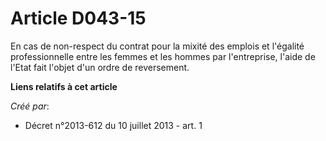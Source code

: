 # Article D043-15

En cas de non-respect du contrat pour la mixité des emplois et l'égalité professionnelle entre les femmes et les hommes par
l'entreprise, l'aide de l'Etat fait l'objet d'un ordre de reversement.

**Liens relatifs à cet article**

_Créé par_:

  - Décret n°2013-612 du 10 juillet 2013 - art. 1
